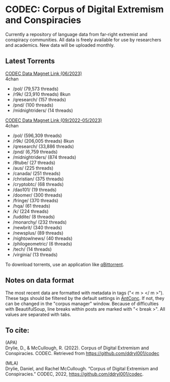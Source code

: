 # CODEC: Corpus of Digital Extremism and Conspiracies
Currently a repository of language data from far-right extremist and conspiracy communities. All data is freely available for use by researchers and academics. New data will be uploaded monthly.

## Latest Torrents

[CODEC Data Magnet Link (06/2023)](https://tinyurl.com/3uvef95v)  
4chan
   - /pol/ (79,573 threads)  
   - /r9k/ (23,910 threads)
8kun
   - /qresearch/ (157 threads)
   - /pnd/ (100 threads)
   - /midnightriders/ (14 threads)

[CODEC Data Magnet Link (09/2022-05/2023)](https://tinyurl.com/4cytrd5r)  
4chan
   - /pol/ (596,309 threads)  
   - /r9k/ (206,005 threads)
8kun
   - /qresearch/ (33,886 threads)
   - /pnd/ (6,759 threads)
   - /midnightriders/ (874 threads)
   - /8tube/ (27 threads)
   - /aus/ (225 threads)
   - /canada/ (251 threads)
   - /christian/ (375 threads)
   - /cryptobtc/ (68 threads)
   - /dao101/ (19 threads)
   - /doomer/ (300 threads)
   - /fringe/ (370 threads)
   - /hqa/ (61 threads)
   - /k/ (224 threads)
   - /luddite/ (8 threads)
   - /monarchy/ (232 threads)
   - /newbrit/ (340 threads)
   - /newsplus/ (89 threads)
   - /nightowlnews/ (40 threads)
   - /philogeometric/ (6 threads)
   - /tech/ (14 threads)
   - /virginia/ (13 threads)
     
To download torrents, use an application like [qBittorrent](https://www.qbittorrent.org/download.php). 

## Notes on data format

The most recent data are formatted with metadata in tags ("< m > </ m >"). 
These tags should be filtered by the default settings in [AntConc](https://www.laurenceanthony.net/software/antconc/). If not, they can be changed in the "corpus manager" window.
Because of difficulties with BeautifulSoup, line breaks within posts are marked with "< break >".
All values are separated with tabs.

## To cite: 

(APA)  
Drylie, D., & McCullough, R. (2022). Corpus of Digital Extremism and Conspiracies. CODEC. Retrieved from https://github.com/ddryl001/codec

(MLA)  
Drylie, Daniel, and Rachel McCullough. “Corpus of Digital Extremism and Conspiracies.” CODEC, 2022, https://github.com/ddryl001/codec. 
